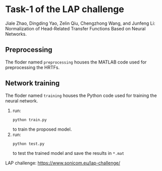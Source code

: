 # Task-1 of the LAP challenge
Jiale Zhao, Dingding Yao, Zelin Qiu, Chengzhong Wang, and Junfeng Li: Normalization of Head-Related Transfer Functions Based on Neural Networks.

## Preprocessing
The floder named `preprocessing` houses the MATLAB code used for preprocessing the HRTFs.

## Network training
The floder named `training` houses the Python code used for training the neural network.
1. run:
   ```
   python train.py
   ```
   to train the proposed model.
2. run:
   ```
   python test.py
   ```
   to test the trained model and save the results in `*.mat`

LAP challenge:
https://www.sonicom.eu/lap-challenge/
